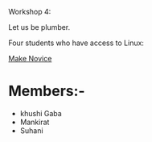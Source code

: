 Workshop 4:

Let us be plumber.

Four students who have access to Linux:

[Make Novice](https://swcarpentry.github.io/make-novice/)

# Members:- 
- khushi Gaba
- Mankirat 
- Suhani
